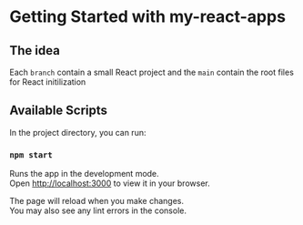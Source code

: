 # Getting Started with my-react-apps

## The idea
Each `branch` contain a small React project and the `main` contain the root files for React initilization
## Available Scripts

In the project directory, you can run:

### `npm start`

Runs the app in the development mode.\
Open [http://localhost:3000](http://localhost:3000) to view it in your browser.

The page will reload when you make changes.\
You may also see any lint errors in the console.

